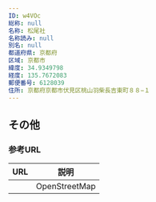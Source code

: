 ```yaml
---
ID: w4VOc
総称: null
名称: 松尾社
名称読み: null
別名: null
都道府県: 京都府
区域: 京都市
緯度: 34.9349798
経度: 135.7672083
郵便番号: 6128039
住所: 京都府京都市伏見区桃山羽柴長吉東町８８−１
---
```


## その他

### 参考URL

| URL | 説明          |
| --- | ------------- |
|     | OpenStreetMap |
